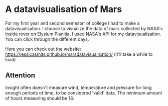 # A datavisualisation of Mars

For my first year and second semester of college I had to make a datavisualisation. I choose to visualize the data of mars collected by NASA's Inside rover on Elysium Planitia.
I used NASA's API for my datavisualisation. You can click through the different days.

Here you can check out the website: https://jessicasmits.github.io/marsdatavisualisation/ 
(it'll take a while to load)

## Attention
Insight often doesn't measure wind, temperature and pressure for long enough periods of time, to be considered 'valid' data. The minimum amount of hours measuring should be 18. 
